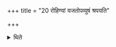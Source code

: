 +++
title = "20 रोहिण्यां यजतोपव्युषं श्रपयति"

+++

<details><summary>थिते</summary>

रोहिण्यां यजतोपव्युषं श्रपयति २०
</details>
